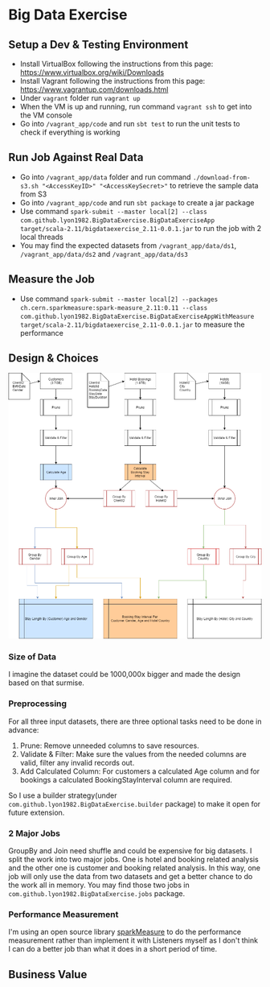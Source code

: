 # Big Data Exercise

## Setup a Dev & Testing Environment

* Install VirtualBox following the instructions from this page: https://www.virtualbox.org/wiki/Downloads
* Install Vagrant following the instructions from this page: https://www.vagrantup.com/downloads.html
* Under `vagrant` folder run `vagrant up`
* When the VM is up and running, run command `vagrant ssh` to get into the VM console
* Go into `/vagrant_app/code` and run `sbt test` to run the unit tests to check if everything is working

## Run Job Against Real Data

* Go into `/vagrant_app/data` folder and run command `./download-from-s3.sh "<AccessKeyID>" "<AccessKeySecret>"` to retrieve the sample data from S3
* Go into `/vagrant_app/code` and run `sbt package` to create a jar package
* Use command `spark-submit --master local[2] --class com.github.lyon1982.BigDataExercise.BigDataExerciseApp target/scala-2.11/bigdataexercise_2.11-0.0.1.jar` to run the job with 2 local threads
* You may find the expected datasets from `/vagrant_app/data/ds1`, `/vagrant_app/data/ds2` and `/vagrant_app/data/ds3`

## Measure the Job

* Use command `spark-submit --master local[2] --packages ch.cern.sparkmeasure:spark-measure_2.11:0.11 --class com.github.lyon1982.BigDataExercise.BigDataExerciseAppWithMeasure target/scala-2.11/bigdataexercise_2.11-0.0.1.jar` to measure the performance

## Design & Choices

![BDE-Flow](https://github.com/Lyon1982/big-data-exercise/blob/master/docs/BDE-Flow.png?raw=true)



### Size of Data

I imagine the dataset could be 1000,000x bigger and made the design based on that surmise. 

### Preprocessing

For all three input datasets, there are three optional tasks need to be done in advance:

1. Prune: Remove unneeded columns to save resources.
2. Validate & Filter: Make sure the values from the needed columns are valid, filter any invalid records out.
3. Add Calculated Column: For customers a calculated Age column and for bookings a calculated  BookingStayInterval column are required.

So I use a builder strategy(under `com.github.lyon1982.BigDataExercise.builder` package) to make it open for future extension.

### 2 Major Jobs

GroupBy and Join need shuffle and could be expensive for big datasets. I split the work into two major jobs. One is hotel and booking related analysis and the other one is customer and booking related analysis. In this way, one job will only use the data from two datasets and get a better chance to do the work all in memory. You may find those two jobs in `com.github.lyon1982.BigDataExercise.jobs` package.

### Performance Measurement

I'm using an open source library [sparkMeasure](https://github.com/LucaCanali/sparkMeasure) to do the performance measurement rather than implement it with Listeners myself as I don't think I can do a better job than what it does in a short period of time.

## Business Value